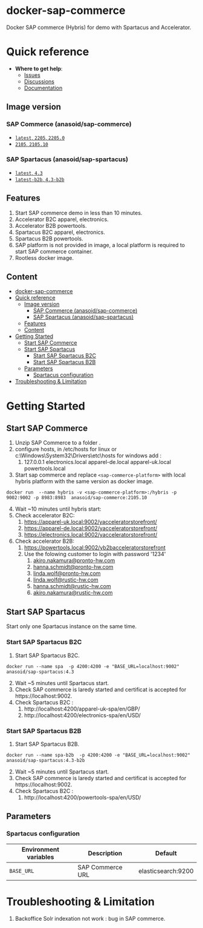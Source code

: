 # docker-sap-commerce

Docker SAP commerce (Hybris) for demo with Spartacus and Accelerator.

# Quick reference

- **Where to get help**:
  - [Issues](https://github.com/anasoid/docker-sap-commerce/issues)
  - [Discussions](https://github.com/anasoid/docker-sap-commerce/discussions)
  - [Documentation](https://github.com/anasoid/docker-sap-commerce)

## Image version
###  SAP Commerce (anasoid/sap-commerce)

- [`latest`, `2205`, `2205.0` ](https://github.com/anasoid/docker-sap-commerce/blob/main/docker/cx/Dockerfile)
- [`2105`, `2105.10` ](https://github.com/anasoid/docker-sap-commerce/blob/V2105/docker/cx/Dockerfile)

###  SAP Spartacus (anasoid/sap-spartacus)
- [`latest`, `4.3` ](https://github.com/anasoid/docker-sap-commerce/blob/main/docker/spa/Dockerfile)
- [`latest-b2b`, `4.3-b2b`](https://github.com/anasoid/docker-sap-commerce/blob/main/docker/spa/Dockerfile)

## Features

1. Start SAP commerce demo in less than 10 minutes.
2. Accelerator B2C apparel, electronics.
3. Accelerator B2B powertools.
4. Spartacus B2C apparel, electronics.
5. Spartacus B2B powertools.
6. SAP platform is not provided in image, a local platform is required to start SAP commerce container.
7. Rootless docker image.

## Content

- [docker-sap-commerce](#docker-sap-commerce)
- [Quick reference](#quick-reference)
  - [Image version](#image-version)
    - [SAP Commerce (anasoid/sap-commerce)](#sap-commerce-anasoidsap-commerce)
    - [SAP Spartacus (anasoid/sap-spartacus)](#sap-spartacus-anasoidsap-spartacus)
  - [Features](#features)
  - [Content](#content)
- [Getting Started](#getting-started)
  - [Start SAP Commerce](#start-sap-commerce)
  - [Start SAP Spartacus](#start-sap-spartacus)
    - [Start SAP Spartacus B2C](#start-sap-spartacus-b2c)
    - [Start SAP Spartacus B2B](#start-sap-spartacus-b2b)
  - [Parameters](#parameters)
    - [Spartacus configuration](#spartacus-configuration)
- [Troubleshooting & Limitation](#troubleshooting--limitation)


# Getting Started

## Start SAP Commerce

1. Unzip SAP Commerce to a folder .
2. configure hosts, in /etc/hosts for linux or c:\Windows\System32\Drivers\etc\hosts for windows add :
   1. 127.0.0.1 electronics.local apparel-de.local apparel-uk.local powertools.local
3. Start sap commerce and replace `<sap-commerce-platform>` with local hybris platform with the same version as docker image.

```shell
docker run  --name hybris -v <sap-commerce-platform>:/hybris -p 9002:9002 -p 8983:8983  anasoid/sap-commerce:2105.10
```
4. Wait ~10 minutes until hybris start:
5. Check accelerator B2C:
   1. https://apparel-uk.local:9002/yacceleratorstorefront/
   2. https://apparel-de.local:9002/yacceleratorstorefront/
   3. https://electronics.local:9002/yacceleratorstorefront/
6. Check accelerator B2B:
   1. https://powertools.local:9002/yb2bacceleratorstorefront
   2. Use the folowing customer to login with password '1234'
      1. akiro.nakamura@pronto-hw.com
      2. hanna.schmidt@pronto-hw.com
      3. linda.wolf@pronto-hw.com
      4. linda.wolf@rustic-hw.com
      5. hanna.schmidt@rustic-hw.com
      6. akiro.nakamura@rustic-hw.com

## Start SAP Spartacus

Start only one Spartacus instance on the same time.

### Start SAP Spartacus B2C

1. Start SAP Spartacus B2C.

```shell
docker run --name spa  -p 4200:4200 -e "BASE_URL=localhost:9002" anasoid/sap-spartacus:4.3
```
2. Wait ~5 minutes until Spartacus start.
3. Check SAP commerce is laredy started and certificat is accepted for https://localhost:9002.
4. Check Spartacus B2C :
   1. http://localhost:4200/apparel-uk-spa/en/GBP/
   2. http://localhost:4200/electronics-spa/en/USD/

### Start SAP Spartacus B2B

1. Start SAP Spartacus B2B.

```shell
docker run --name spa-b2b  -p 4200:4200 -e "BASE_URL=localhost:9002" anasoid/sap-spartacus:4.3-b2b
```
2. Wait ~5 minutes until Spartacus start.
3. Check SAP commerce is laredy started and certificat is accepted for https://localhost:9002.
4. Check Spartacus B2C :
   1. http://localhost:4200/powertools-spa/en/USD/




## Parameters

### Spartacus configuration 

| Environment variables | Description      | Default            |
| --------------------- | ---------------- | ------------------ |
| `BASE_URL`            | SAP Commerce URL | elasticsearch:9200 |



# Troubleshooting & Limitation

1. Backoffice Solr indexation not work : bug in SAP commerce.
